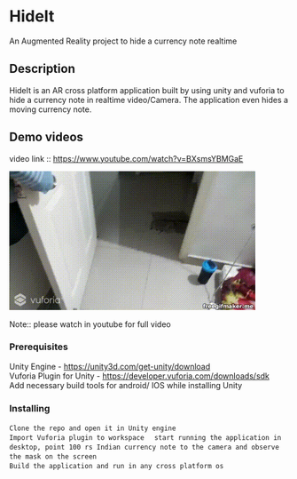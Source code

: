 # HideIt
An Augmented Reality project to hide a currency note realtime

## Description
HideIt is an AR cross platform application built by using unity and vuforia to hide a currency note in realtime video/Camera. The application even hides a moving currency note.

## Demo videos
video link :: https://www.youtube.com/watch?v=BXsmsYBMGaE

![Alt Text](https://github.com/sameer2800/HideIt/blob/master/freegifmaker.me_2cWiz.gif)

Note:: please watch in  youtube for full video


### Prerequisites
Unity Engine - https://unity3d.com/get-unity/download  
Vuforia Plugin for Unity - https://developer.vuforia.com/downloads/sdk  
Add necessary build tools for android/ IOS while installing Unity  

### Installing
`Clone the repo and open it in Unity engine  `  
`Import Vuforia plugin to workspace  ` 
`start running the application in desktop, point 100 rs Indian currency note to the camera and observe the mask on the screen `  
`Build the application and run in any cross platform os  `





